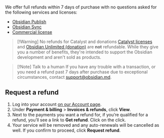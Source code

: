 We offer full refunds within 7 days of purchase with no questions asked for the following services and licenses:

- [Obsidian Publish](Introduction%20to%20Obsidian%20Publish.md)
- [Obsidian Sync](Introduction%20to%20Obsidian%20Sync.md)
- [Commercial license](Commercial%20license.md)


> [!Warning] No refunds for Catalyst and donations
> [Catalyst licenses](Catalyst%20license.md) and [Obsidian Unlimited (donation)](Obsidian%20Unlimited%20(donation).md) are **not** refundable. While they give you a number of benefits, they're intended to support the Obsidian development and aren't sold as products.

> [!Note] Talk to a human
> If you have any trouble with a transaction, or you need a refund past 7 days after purchase due to exceptional circumstances, contact support@obsidian.md.

## Request a refund

1. Log into your account [on our Account page](https://obsidian.md/account).
2. Under **Payment & billing** > **Invoices & refunds**, click **View**.
3. Next to the payments you want a refund for, if you’re qualified for a refund, you’ll see a link to **Get refund**. Click on the click.
4. Your service will be removed and any auto-renewals will be cancelled as well. If you confirm to proceed, click **Request refund**.